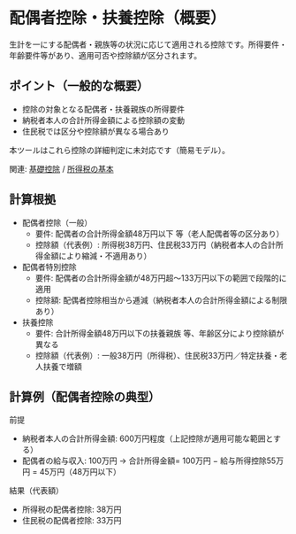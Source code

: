 # 配偶者控除・扶養控除（概要）

生計を一にする配偶者・親族等の状況に応じて適用される控除です。所得要件・年齢要件等があり、適用可否や控除額が区分されます。

## ポイント（一般的な概要）
- 控除の対象となる配偶者・扶養親族の所得要件
- 納税者本人の合計所得金額による控除額の変動
- 住民税では区分や控除額が異なる場合あり

本ツールはこれら控除の詳細判定に未対応です（簡易モデル）。

関連: [基礎控除](基礎控除.md) / [所得税の基本](所得税の基本.md)

## 計算根拠
- 配偶者控除（一般）
  - 要件: 配偶者の合計所得金額48万円以下 等（老人配偶者等の区分あり）
  - 控除額（代表例）: 所得税38万円、住民税33万円（納税者本人の合計所得金額により縮減・不適用あり）
- 配偶者特別控除
  - 要件: 配偶者の合計所得金額が48万円超〜133万円以下の範囲で段階的に適用
  - 控除額: 配偶者控除相当から逓減（納税者本人の合計所得金額による制限あり）
- 扶養控除
  - 要件: 合計所得金額48万円以下の扶養親族 等、年齢区分により控除額が異なる
  - 控除額（代表例）: 一般38万円（所得税）、住民税33万円／特定扶養・老人扶養で増額

## 計算例（配偶者控除の典型）
前提
- 納税者本人の合計所得金額: 600万円程度（上記控除が適用可能な範囲とする）
- 配偶者の給与収入: 100万円 → 合計所得金額= 100万円 − 給与所得控除55万円 = 45万円（48万円以下）

結果（代表額）
- 所得税の配偶者控除: 38万円
- 住民税の配偶者控除: 33万円
